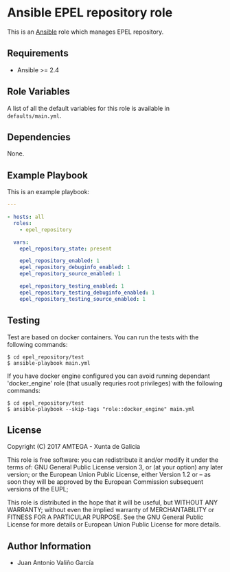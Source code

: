 # Ansible EPEL repository role

This is an [Ansible](http://www.ansible.com) role which manages EPEL repository.

## Requirements

- Ansible >= 2.4

## Role Variables

A list of all the default variables for this role is available in `defaults/main.yml`.

## Dependencies

None.

## Example Playbook

This is an example playbook:

```yaml
---

- hosts: all
  roles:
    - epel_repository

  vars:
    epel_repository_state: present

    epel_repository_enabled: 1
    epel_repository_debuginfo_enabled: 1
    epel_repository_source_enabled: 1

    epel_repository_testing_enabled: 1
    epel_repository_testing_debuginfo_enabled: 1
    epel_repository_testing_source_enabled: 1
```

## Testing

Test are based on docker containers. You can run the tests with the following commands:

```shell
$ cd epel_repository/test
$ ansible-playbook main.yml
```

If you have docker engine configured you can avoid running dependant 'docker_engine' role (that usually requries root privileges) with the following commands:

```shell
$ cd epel_repository/test
$ ansible-playbook --skip-tags "role::docker_engine" main.yml
```

## License

Copyright (C) 2017 AMTEGA - Xunta de Galicia

This role is free software: you can redistribute it and/or modify
it under the terms of:
GNU General Public License version 3, or (at your option) any later version;
or the European Union Public License, either Version 1.2 or – as soon
they will be approved by the European Commission ­subsequent versions of
the EUPL;

This role is distributed in the hope that it will be useful,
but WITHOUT ANY WARRANTY; without even the implied warranty of
MERCHANTABILITY or FITNESS FOR A PARTICULAR PURPOSE.  See the
GNU General Public License for more details or European Union Public License for more details.

## Author Information

- Juan Antonio Valiño García
